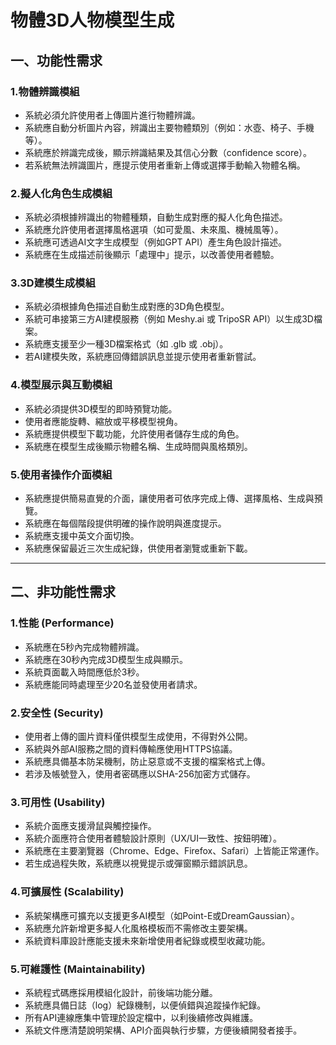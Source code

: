 # 物體3D人物模型生成

## 一、功能性需求

### 1.物體辨識模組

 - 系統必須允許使用者上傳圖片進行物體辨識。
 - 系統應自動分析圖片內容，辨識出主要物體類別（例如：水壺、椅子、手機等）。
 - 系統應於辨識完成後，顯示辨識結果及其信心分數（confidence score）。
 - 若系統無法辨識圖片，應提示使用者重新上傳或選擇手動輸入物體名稱。

### 2.擬人化角色生成模組

 - 系統必須根據辨識出的物體種類，自動生成對應的擬人化角色描述。
 - 系統應允許使用者選擇風格選項（如可愛風、未來風、機械風等）。
 - 系統應可透過AI文字生成模型（例如GPT API）產生角色設計描述。
 - 系統應在生成描述前後顯示「處理中」提示，以改善使用者體驗。

### 3.3D建模生成模組

 - 系統必須根據角色描述自動生成對應的3D角色模型。
 - 系統可串接第三方AI建模服務（例如 Meshy.ai 或 TripoSR API）以生成3D檔案。
 - 系統應支援至少一種3D檔案格式（如 .glb 或 .obj）。
 - 若AI建模失敗，系統應回傳錯誤訊息並提示使用者重新嘗試。

### 4.模型展示與互動模組

 - 系統必須提供3D模型的即時預覽功能。
 - 使用者應能旋轉、縮放或平移模型視角。
 - 系統應提供模型下載功能，允許使用者儲存生成的角色。
 - 系統應在模型生成後顯示物體名稱、生成時間與風格類別。

### 5.使用者操作介面模組

 - 系統應提供簡易直覺的介面，讓使用者可依序完成上傳、選擇風格、生成與預覽。
 - 系統應在每個階段提供明確的操作說明與進度提示。
 - 系統應支援中英文介面切換。
 - 系統應保留最近三次生成紀錄，供使用者瀏覽或重新下載。
   
---

## 二、非功能性需求

### 1.性能 (Performance)

 - 系統應在5秒內完成物體辨識。
 - 系統應在30秒內完成3D模型生成與顯示。
 - 系統頁面載入時間應低於3秒。
 - 系統應能同時處理至少20名並發使用者請求。

### 2.安全性 (Security)

 - 使用者上傳的圖片資料僅供模型生成使用，不得對外公開。
 - 系統與外部AI服務之間的資料傳輸應使用HTTPS協議。
 - 系統應具備基本防呆機制，防止惡意或不支援的檔案格式上傳。
 - 若涉及帳號登入，使用者密碼應以SHA-256加密方式儲存。

### 3.可用性 (Usability)

 - 系統介面應支援滑鼠與觸控操作。
 - 系統介面應符合使用者體驗設計原則（UX/UI一致性、按鈕明確）。
 - 系統應在主要瀏覽器（Chrome、Edge、Firefox、Safari）上皆能正常運作。
 - 若生成過程失敗，系統應以視覺提示或彈窗顯示錯誤訊息。

### 4.可擴展性 (Scalability)

 - 系統架構應可擴充以支援更多AI模型（如Point-E或DreamGaussian）。
 - 系統應允許新增更多擬人化風格模板而不需修改主要架構。
 - 系統資料庫設計應能支援未來新增使用者紀錄或模型收藏功能。

### 5.可維護性 (Maintainability)

 - 系統程式碼應採用模組化設計，前後端功能分離。
 - 系統應具備日誌（log）紀錄機制，以便偵錯與追蹤操作紀錄。
 - 所有API連線應集中管理於設定檔中，以利後續修改與維護。
 - 系統文件應清楚說明架構、API介面與執行步驟，方便後續開發者接手。
